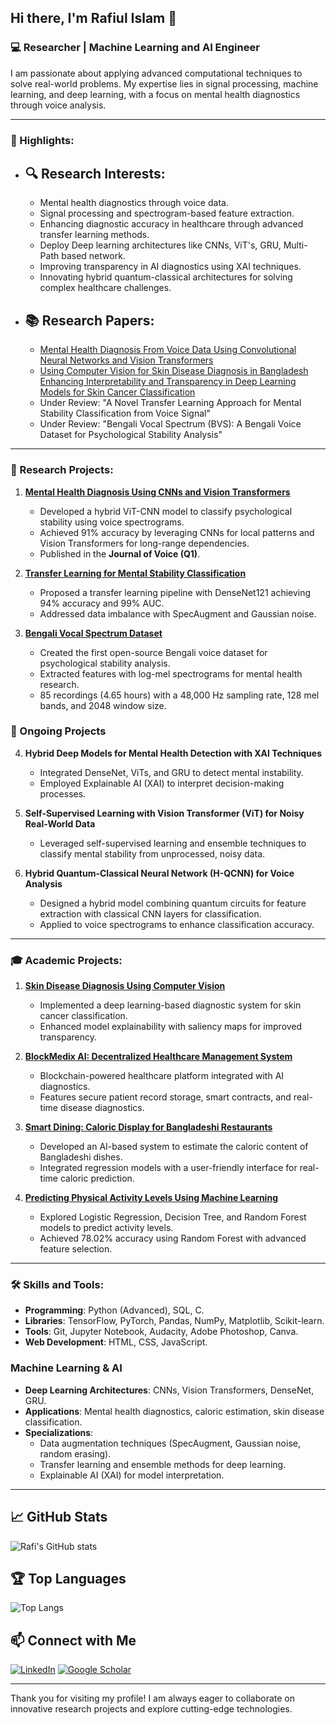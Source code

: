 ## Hi there, I'm Rafiul Islam 👋

### 💻 Researcher | Machine Learning and AI Engineer

I am passionate about applying advanced computational techniques to solve real-world problems. My expertise lies in signal processing, machine learning, and deep learning, with a focus on mental health diagnostics through voice analysis.

---

### 🌟 Highlights:
- ## 🔍 **Research Interests**:
  - Mental health diagnostics through voice data.
  - Signal processing and spectrogram-based feature extraction.
  - Enhancing diagnostic accuracy in healthcare through advanced transfer learning methods.
  - Deploy Deep learning architectures like CNNs, ViT's, GRU, Multi-Path based network.
  - Improving transparency in AI diagnostics using XAI techniques.
  - Innovating hybrid quantum-classical architectures for solving complex healthcare challenges.
    
- ## 📚 **Research Papers**:
  - [Mental Health Diagnosis From Voice Data Using Convolutional Neural Networks and Vision Transformers](https://doi.org/10.1016/j.jvoice.2024.10.010)
  - [Using Computer Vision for Skin Disease Diagnosis in Bangladesh Enhancing Interpretability and Transparency in Deep Learning Models for Skin Cancer Classification](https://doi.org/10.48550/arXiv.2501.18161)
  - Under Review: "A Novel Transfer Learning Approach for Mental Stability Classification from Voice Signal"
  - Under Review: "Bengali Vocal Spectrum (BVS): A Bengali Voice Dataset for Psychological Stability Analysis"

---

### 🌟 Research Projects:

1. **[Mental Health Diagnosis Using CNNs and Vision Transformers](https://rafi0020.github.io/Mental_Health_Diagnosis_Voice_with_ViT-CNN/)**  
   - Developed a hybrid ViT-CNN model to classify psychological stability using voice spectrograms.
   - Achieved 91% accuracy by leveraging CNNs for local patterns and Vision Transformers for long-range dependencies.
   - Published in the **Journal of Voice (Q1)**.

2. **[Transfer Learning for Mental Stability Classification](https://rafi0020.github.io/Mental_Stability_TransferLearning/)**  
   - Proposed a transfer learning pipeline with DenseNet121 achieving 94% accuracy and 99% AUC.
   - Addressed data imbalance with SpecAugment and Gaussian noise.

3. **[Bengali Vocal Spectrum Dataset](https://github.com/rafi0020/Feature_Extraction)**  
   - Created the first open-source Bengali voice dataset for psychological stability analysis.
   - Extracted features with log-mel spectrograms for mental health research.
   - 85 recordings (4.65 hours) with a 48,000 Hz sampling rate, 128 mel bands, and 2048 window size.

### 🔬 Ongoing Projects

4. **Hybrid Deep Models for Mental Health Detection with XAI Techniques**
   - Integrated DenseNet, ViTs, and GRU to detect mental instability.
   - Employed Explainable AI (XAI) to interpret decision-making processes.
     
5. **Self-Supervised Learning with Vision Transformer (ViT) for Noisy Real-World Data**
   - Leveraged self-supervised learning and ensemble techniques to classify mental stability from unprocessed, noisy data.
     
6. **Hybrid Quantum-Classical Neural Network (H-QCNN) for Voice Analysis**
   - Designed a hybrid model combining quantum circuits for feature extraction with classical CNN layers for classification.
   - Applied to voice spectrograms to enhance classification accuracy.


---

### 🎓 Academic Projects:

1. **[Skin Disease Diagnosis Using Computer Vision](https://github.com/rafi0020/Skin_Cancer_Detection)**  
   - Implemented a deep learning-based diagnostic system for skin cancer classification.
   - Enhanced model explainability with saliency maps for improved transparency.
     
2. **[BlockMedix AI: Decentralized Healthcare Management System](https://github.com/rafi0020/BlockMedix_AI)**  
   - Blockchain-powered healthcare platform integrated with AI diagnostics.
   - Features secure patient record storage, smart contracts, and real-time disease diagnostics.

3. **[Smart Dining: Caloric Display for Bangladeshi Restaurants](https://github.com/rafi0020/Smart_Dining_Caloric_Display)**  
   - Developed an AI-based system to estimate the caloric content of Bangladeshi dishes.
   - Integrated regression models with a user-friendly interface for real-time caloric prediction.

4. **[Predicting Physical Activity Levels Using Machine Learning](https://github.com/rafi0020/Physical_Activity_Prediction)**  
   - Explored Logistic Regression, Decision Tree, and Random Forest models to predict activity levels.
   - Achieved 78.02% accuracy using Random Forest with advanced feature selection.

---

### 🛠 Skills and Tools:
- **Programming**: Python (Advanced), SQL, C.
- **Libraries**: TensorFlow, PyTorch, Pandas, NumPy, Matplotlib, Scikit-learn.
- **Tools**: Git, Jupyter Notebook, Audacity, Adobe Photoshop, Canva.
- **Web Development**: HTML, CSS, JavaScript.

### Machine Learning & AI
- **Deep Learning Architectures**: CNNs, Vision Transformers, DenseNet, GRU.
- **Applications**: Mental health diagnostics, caloric estimation, skin disease classification.
- **Specializations**:
  - Data augmentation techniques (SpecAugment, Gaussian noise, random erasing).
  - Transfer learning and ensemble methods for deep learning.
  - Explainable AI (XAI) for model interpretation.

---

## 📈 GitHub Stats

![Rafi's GitHub stats](https://github-readme-stats.vercel.app/api?username=rafi0020&show_icons=true&theme=radical)

## 🏆 Top Languages

![Top Langs](https://github-readme-stats.vercel.app/api/top-langs/?username=rafi0020&layout=compact&theme=radical)

## 📫 Connect with Me

[![LinkedIn](https://img.shields.io/badge/-LinkedIn-333333?style=flat&logo=linkedin)](https://www.linkedin.com/in/rafi009)
[![Google Scholar](https://img.shields.io/badge/-Google_Scholar-333333?style=flat&logo=google-chrome)](https://scholar.google.com/citations?user=ORj6wioAAAAJ&hl=en)

---

Thank you for visiting my profile! I am always eager to collaborate on innovative research projects and explore cutting-edge technologies.

